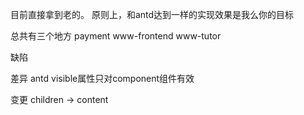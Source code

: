 目前直接拿到老的。
原则上，和antd达到一样的实现效果是我么你的目标

总共有三个地方
payment
www-frontend
www-tutor

缺陷

差异
antd visible属性只对component组件有效

变更
children -> content